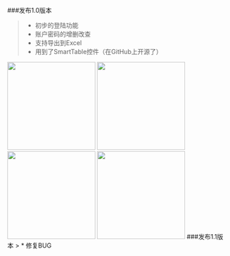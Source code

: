 ###发布1.0版本
> * 初步的登陆功能
> * 账户密码的增删改查
> * 支持导出到Excel
> * 用到了SmartTable控件（在GitHub上开源了）

<img src="https://github.com/weiyu199202/LocalAccount/blob/master/screenshort/1.jpg" width="200">
<img src="https://github.com/weiyu199202/LocalAccount/blob/master/screenshort/2.jpg" width="200">
<img src="https://github.com/weiyu199202/LocalAccount/blob/master/screenshort/3.jpg" width="200">
<img src="https://github.com/weiyu199202/LocalAccount/blob/master/screenshort/4.jpg" width="200">
###发布1.1版本
> * 修复BUG
